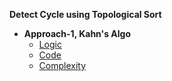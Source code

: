 **Detect Cycle using Topological Sort**
- **Approach-1, Kahn's Algo**
  - [Logic](#l)
  - [Code](#c)
  - [Complexity](#co)


